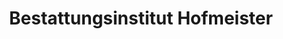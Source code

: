 ---
title: "Bestattungsinstitut Hofmeister"
url: /kernen-im-remstal/bestattungsinstitut-hofmeister/
shop: Bestattungen
---